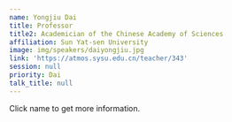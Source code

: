 ```yaml
---
name: Yongjiu Dai
title: Professor
title2: Academician of the Chinese Academy of Sciences
affiliation: Sun Yat-sen University
image: img/speakers/daiyongjiu.jpg
link: 'https://atmos.sysu.edu.cn/teacher/343'
session: null
priority: Dai
talk_title: null
---
```

Click name to get more information.


